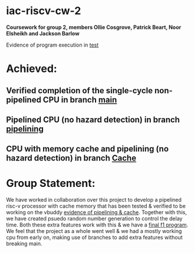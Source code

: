 # iac-riscv-cw-2
**Coursework for group 2, members Ollie Cosgrove, Patrick Beart, Noor Elsheikh and Jackson Barlow**

Evidence of program execution in [test](/test)

# Achieved:
## Verified completion of the single-cycle non-pipelined CPU in branch [main](https://github.com/EIE2-IAC-Labs/iac-riscv-cw-2/tree/main)

## Pipelined CPU (no hazard detection) in branch [pipelining](https://github.com/EIE2-IAC-Labs/iac-riscv-cw-2/tree/pipelining)

## CPU with memory cache and pipelining (no hazard detection) in branch [Cache](https://github.com/EIE2-IAC-Labs/iac-riscv-cw-2/tree/Cache)

# Group Statement:

We have worked in collaboration over this project to develop a pipelined risc-v processor with cache memory that has been tested & verified to be working on the vbuddy [evidence of pipelining & cache](https://github.com/EIE2-IAC-Labs/iac-riscv-cw-2/blob/f5a57a1a6a05de47d16070f08fb19691d319d37b/WhatsApp%20Video%202022-12-16%20at%2018.02.36.mp4). Together with this, we have created psuedo random number generation to control the delay time. Both these extra features work with this & we have a [final f1 program](https://github.com/EIE2-IAC-Labs/iac-riscv-cw-2/blob/dc8953c36fe4941b822470e6c950334d051ba71c/test/samples/startlights/patrickprng.riscv.s). We feel that the project as a whole went well & we had a mostly working cpu from early on, making use of branches to add extra features without breaking main.
